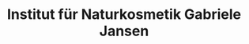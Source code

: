 ---
title: "Institut für Naturkosmetik Gabriele Jansen"
url: /euskirchen/institut-fuer-naturkosmetik-gabriele-jansen/
shop: Kosmetik
---